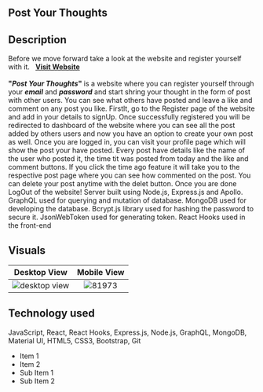 ## Post Your Thoughts                
## Description
Before we move forward take a look at the website and register yourself with it. &nbsp; **[Visit Website](https://postyourthoughts.netlify.app/ "LIVE DEMO")** </br></br>
**"_Post Your Thoughts_"** is a website where you can register yourself through your **_email_** and **_password_** and start shring your thought in the form of post with other users. You can see what others have posted and leave a like and comment on any post you like. Firstlt, go to the Register page of the website and add in your details to signUp. Once successfully registered you will be redirected to dashboard of the website where you can see all the post added by others users and now you have an option to create your own post as well. Once you are logged in, you can visit your profile page which will show the post your have posted. Every post have details like the name of the user who posted it, the time tit was posted from today and the like and comment buttons. If you click the time ago feature it will take you to the respective post page where you can see how commented on the post. You can delete your post anytime with the delet button. Once you are done LogOut of the website! Server built using Node.js, Express.js and Apollo. GraphQL used for querying and mutation of database. MongoDB used for developing the database. Bcrypt.js library used for hashing the password to secure it. JsonWebToken used for generating token. React Hooks used in the front-end

## Visuals

Desktop View               |  Mobile View
:-------------------------:|:-------------------------:
![desktop view](https://user-images.githubusercontent.com/47336885/86682514-a7f15280-bfce-11ea-8d20-26e9fa5f4b1c.png)  |  ![81973](https://user-images.githubusercontent.com/47336885/86684771-da9c4a80-bfd0-11ea-9cbe-b5c292ffde6e.jpg)

## Technology used
JavaScript, React, React Hooks, Express.js, Node.js, GraphQL, MongoDB, Material UI, HTML5, CSS3, Bootstrap, Git
 - Item 1
 - Item 2
  - Sub Item 1
  - Sub Item 2
